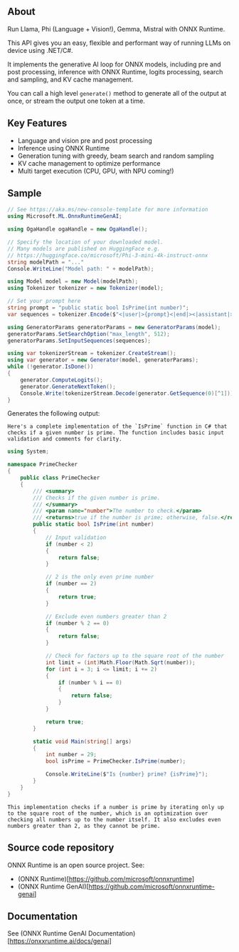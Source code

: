 ## About

Run Llama, Phi (Language + Vision!), Gemma, Mistral with ONNX Runtime.

This API gives you an easy, flexible and performant way of running LLMs on device using .NET/C#. 

It implements the generative AI loop for ONNX models, including pre and post processing, inference with ONNX Runtime, logits processing, search and sampling, and KV cache management.

You can call a high level `generate()` method to generate all of the output at once, or stream the output one token at a time.

## Key Features

* Language and vision pre and post processing
* Inference using ONNX Runtime
* Generation tuning with greedy, beam search and random sampling
* KV cache management to optimize performance
* Multi target execution (CPU, GPU, with NPU coming!)

## Sample

```csharp
// See https://aka.ms/new-console-template for more information
using Microsoft.ML.OnnxRuntimeGenAI;

using OgaHandle ogaHandle = new OgaHandle();

// Specify the location of your downloaded model.
// Many models are published on HuggingFace e.g. 
// https://huggingface.co/microsoft/Phi-3-mini-4k-instruct-onnx
string modelPath = "..."
Console.WriteLine("Model path: " + modelPath);

using Model model = new Model(modelPath);
using Tokenizer tokenizer = new Tokenizer(model);

// Set your prompt here
string prompt = "public static bool IsPrime(int number)";
var sequences = tokenizer.Encode($"<|user|>{prompt}<|end|><|assistant|>");

using GeneratorParams generatorParams = new GeneratorParams(model);
generatorParams.SetSearchOption("max_length", 512);
generatorParams.SetInputSequences(sequences);

using var tokenizerStream = tokenizer.CreateStream();
using var generator = new Generator(model, generatorParams);
while (!generator.IsDone())
{
    generator.ComputeLogits();
    generator.GenerateNextToken();
    Console.Write(tokenizerStream.Decode(generator.GetSequence(0)[^1]));
}
```

Generates the following output:


```
Here's a complete implementation of the `IsPrime` function in C# that checks if a given number is prime. The function includes basic input validation and comments for clarity.
```

```csharp
using System;

namespace PrimeChecker
{
    public class PrimeChecker
    {
        /// <summary>
        /// Checks if the given number is prime.
        /// </summary>
        /// <param name="number">The number to check.</param>
        /// <returns>true if the number is prime; otherwise, false.</returns>
        public static bool IsPrime(int number)
        {
            // Input validation
            if (number < 2)
            {
                return false;
            }

            // 2 is the only even prime number
            if (number == 2)
            {
                return true;
            }

            // Exclude even numbers greater than 2
            if (number % 2 == 0)
            {
                return false;
            }

            // Check for factors up to the square root of the number
            int limit = (int)Math.Floor(Math.Sqrt(number));
            for (int i = 3; i <= limit; i += 2)
            {
                if (number % i == 0)
                {
                    return false;
                }
            }

            return true;
        }

        static void Main(string[] args)
        {
            int number = 29;
            bool isPrime = PrimeChecker.IsPrime(number);

            Console.WriteLine($"Is {number} prime? {isPrime}");
        }
    }
}
```

```
This implementation checks if a number is prime by iterating only up to the square root of the number, which is an optimization over checking all numbers up to the number itself. It also excludes even numbers greater than 2, as they cannot be prime.
```

## Source code repository

ONNX Runtime is an open source project. See:
* (ONNX Runtime)[https://github.com/microsoft/onnxruntime]
* (ONNX Runtime GenAI)[https://github.com/microsoft/onnxruntime-genai]

## Documentation

See (ONNX Runtime GenAI Documentation)[https://onxxruntime.ai/docs/genai]


